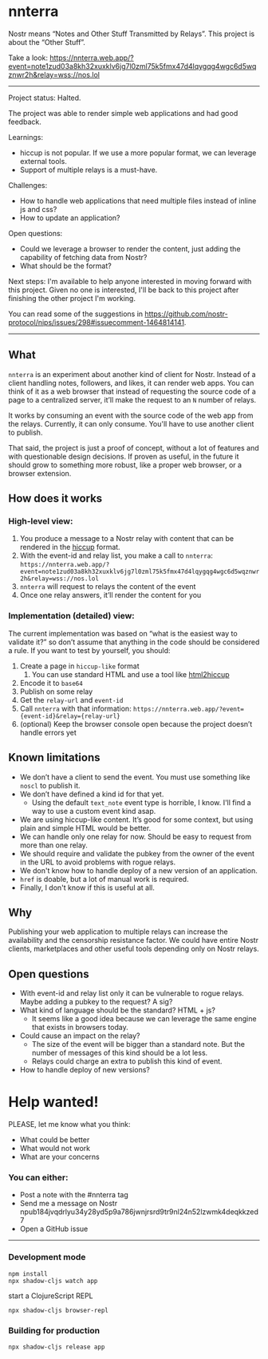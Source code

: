 # nnterra
Nostr means “Notes and Other Stuff Transmitted by Relays”. This project is about the “Other Stuff”.

Take a look: https://nnterra.web.app/?event=note1zud03a8kh32xuxklv6jg7l0zml75k5fmx47d4lqygqg4wgc6d5wqznwr2h&relay=wss://nos.lol


----------------------------------
Project status: Halted.

The project was able to render simple web applications and had good feedback.

Learnings:
-  hiccup is not popular. If we use a more popular format, we can leverage external tools.
-  Support of multiple relays is a must-have.

Challenges:
- How to handle web applications that need multiple files instead of inline js and css?
- How to update an application?

Open questions:
- Could we leverage a browser to render the content, just adding the capability of fetching data from Nostr?
- What should be the format?

Next steps:
I'm available to help anyone interested in moving forward with this project.  Given no one is interested, I'll be back to this project after finishing the other project I'm working.

You can read some of the suggestions in https://github.com/nostr-protocol/nips/issues/298#issuecomment-1464814141.


----------------------------------

## What
`nnterra` is an experiment about another kind of client for Nostr. Instead of a client handling notes, followers, and likes, it can render web apps.
You can think of it as a web browser that instead of requesting the source code of a page to a centralized server, it’ll make the request to an `N` number of relays.

It works by consuming an event with the source code of the web app from the relays. Currently, it can only consume. You'll have to use another client to publish.

That said, the project is just a proof of concept, without a lot of features and with questionable design decisions.
If proven as useful, in the future it should grow to something more robust, like a proper web browser, or a browser extension.

## How does it works

### High-level view:
1. You produce a message to a Nostr relay with content that can be rendered in the [hiccup](https://github.com/weavejester/hiccup) format.
2. With the event-id and relay list, you make a call to `nnterra`: `https://nnterra.web.app/?event=note1zud03a8kh32xuxklv6jg7l0zml75k5fmx47d4lqygqg4wgc6d5wqznwr2h&relay=wss://nos.lol`
3. `nnterra` will request to relays the content of the event
4. Once one relay answers, it’ll render the content for you

### Implementation (detailed) view:
The current implementation was based on “what is the easiest way to validate it?” so don’t assume that anything in the code should be considered a rule.
If you want to test by yourself, you should:
1. Create a page in `hiccup-like` format
    1. You can use standard HTML and use a tool like [html2hiccup](https://html2hiccup.dev)
2. Encode it to `base64`
3. Publish on some relay
4. Get the `relay-url` and `event-id`
5. Call `nnterra` with that information: `https://nnterra.web.app/?event={event-id}&relay={relay-url}`
6. (optional) Keep the browser console open because the project doesn’t handle errors yet

## Known limitations
* We don’t have a client to send the event. You must use something like `noscl` to publish it.
* We don’t have defined a kind id for that yet.
    * Using the default `text_note` event type is horrible, I know. I'll find a way to use a custom event kind asap.
* We are using hiccup-like content. It’s good for some context, but using plain and simple HTML would be better.
* We can handle only one relay for now. Should be easy to request from more than one relay.
* We should require and validate the pubkey from the owner of the event in the URL to avoid problems with rogue relays.
* We don't know how to handle deploy of a new version of an application.
* `href` is doable, but a lot of manual work is required.
* Finally, I don't know if this is useful at all.

## Why
Publishing your web application to multiple relays can increase the availability and the censorship resistance factor.
We could have entire Nostr clients, marketplaces and other useful tools depending only on Nostr relays.

## Open questions
* With event-id and relay list only it can be vulnerable to rogue relays. Maybe adding a pubkey to the request? A sig?
* What kind of language should be the standard? HTML + js?
    * It seems like a good idea because we can leverage the same engine that exists in browsers today.
* Could cause an impact on the relay?
    * The size of the event will be bigger than a standard note. But the number of messages of this kind should be a lot less.
    * Relays could charge an extra to publish this kind of event.
* How to handle deploy of new versions?
 

# Help wanted!
PLEASE, let me know what you think:
* What could be better
* What would not work
* What are your concerns

### You can either:
* Post a note with the #nnterra tag
* Send me a message on Nostr npub184jvqdrlyu34y28yd5p9a786jwnjrsrd9tr9nl24n52lzwmk4deqkkzed7
* Open a GitHub issue


----------------------------------


### Development mode
```
npm install
npx shadow-cljs watch app
```
start a ClojureScript REPL
```
npx shadow-cljs browser-repl
```
### Building for production

```
npx shadow-cljs release app
```
